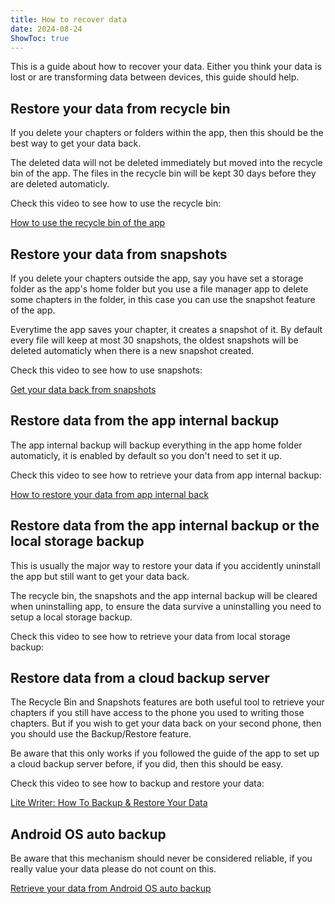 ```yaml
---
title: How to recover data
date: 2024-08-24
ShowToc: true
---
```


This is a guide about how to recover your data. Either you think your data is lost or are transforming data between devices, this guide should help.

## Restore your data from recycle bin

If you delete your chapters or folders within the app, then this should be the best way to get your data back.

The deleted data will not be deleted immediately but moved into the recycle bin of the app. The files in the recycle bin will be kept 30 days before they are deleted automaticly.

Check this video to see how to use the recycle bin:

[How to use the recycle bin of the app](https://youtube.com/shorts/WUrHmY4-T30?feature=share)

## Restore your data from snapshots

If you delete your chapters outside the app, say you have set a storage folder as the app's home folder but you use a file manager app to delete some chapters in the folder, in this case you can use the snapshot feature of the app.

Everytime the app saves your chapter, it creates a snapshot of it. By default every file will keep at most 30 snapshots, the oldest snapshots will be deleted automaticly when there is a new snapshot created.

Check this video to see how to use snapshots:

[Get your data back from snapshots](https://youtu.be/QRlzmj-Vp88)

## Restore data from the app internal backup

The app internal backup will backup everything in the app home folder automaticly, it is enabled by default so you don't need to set it up.

Check this video to see how to retrieve your data from app internal backup:

[How to restore your data from app internal back](https://youtube.com/shorts/GAOLcbpsCHQ?feature=share)

## Restore data from the app internal backup or the local storage backup

This is usually the major way to restore your data if you accidently uninstall the app but still want to get your data back.

The recycle bin, the snapshots and the app internal backup will be cleared when uninstalling app, to ensure the data survive a uninstalling you need to setup a local storage backup.

Check this video to see how to retrieve your data from local storage backup:



## Restore data from a cloud backup server

The Recycle Bin and Snapshots features are both useful tool to retrieve your chapters if you still have access to the phone you used to writing those chapters. But if you wish to get your data back on your second phone, then you should use the Backup/Restore feature.

Be aware that this only works if you followed the guide of the app to set up a cloud backup server before, if you did, then this should be easy.

Check this video to see how to backup and restore your data:

[Lite Writer: How To Backup & Restore Your Data](https://youtube.com/shorts/F2UTxySivO4)

## Android OS auto backup

Be aware that this mechanism should never be considered reliable, if you really value your data please do not count on this.

[Retrieve your data from Android OS auto backup](https://youtu.be/PMrsCCpMebk)

